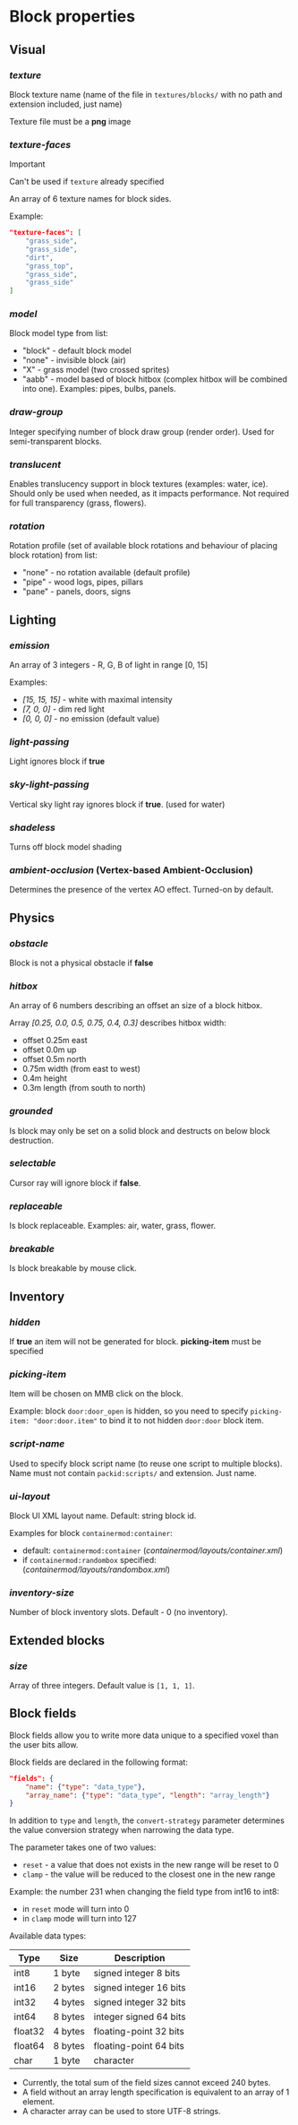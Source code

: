 # Block properties

## Visual

### *texture*

Block texture name (name of the file in `textures/blocks/` with no path and extension included, just name)

Texture file must be a **png** image

### *texture-faces*

> [!IMPORTANT]
> Can't be used if `texture` already specified

An array of 6 texture names for block sides.

Example:
```json
"texture-faces": [
    "grass_side",
    "grass_side",
    "dirt",
    "grass_top",
    "grass_side",
    "grass_side"
]
```

### *model*

Block model type from list:
- "block" - default block model
- "none" - invisible block (air)
- "X" - grass model (two crossed sprites)
- "aabb" - model based of block hitbox (complex hitbox will be combined into one). Examples: pipes, bulbs, panels.

### *draw-group*

Integer specifying number of block draw group (render order). Used for semi-transparent blocks.

### *translucent*

Enables translucency support in block textures (examples: water, ice).
Should only be used when needed, as it impacts performance.
Not required for full transparency (grass, flowers).

### *rotation*

Rotation profile (set of available block rotations and behaviour of placing block rotation) from list:

- "none" - no rotation available (default profile)
- "pipe" - wood logs, pipes, pillars
- "pane" - panels, doors, signs

## Lighting

### *emission*

An array of 3 integers - R, G, B of light in range \[0, 15\]

Examples:

- *\[15, 15, 15\]* - white with maximal intensity
- *\[7, 0, 0\]* - dim red light
- *\[0, 0, 0\]* - no emission (default value)

### *light-passing*

Light ignores block if **true**

### *sky-light-passing*

Vertical sky light ray ignores block if **true**. (used for water)

### *shadeless*

Turns off block model shading

### *ambient-occlusion* (Vertex-based Ambient-Occlusion)

Determines the presence of the vertex AO effect. Turned-on by default.

## Physics

### *obstacle*

Block is not a physical obstacle if **false**

### *hitbox*

An array of 6 numbers describing an offset an size of a block hitbox.

Array *\[0.25, 0.0, 0.5,  0.75, 0.4, 0.3\]* describes hitbox width:
- offset 0.25m east
- offset 0.0m up
- offset 0.5m north
- 0.75m width (from east to west)
- 0.4m height
- 0.3m length (from south to north)

### *grounded*

Is block may only be set on a solid block and destructs on below block destruction.

### *selectable*

Cursor ray will ignore block if **false**.

### *replaceable*

Is block replaceable. Examples: air, water, grass, flower.

### *breakable*

Is block breakable by mouse click.

## Inventory

### *hidden*

If **true** an item will not be generated for block. **picking-item** must be specified

### *picking-item*

Item will be chosen on MMB click on the block.

Example: block `door:door_open` is hidden, so you need to specify `picking-item: "door:door.item"` to bind it to not hidden `door:door` block item.

### *script-name*

Used to specify block script name (to reuse one script to multiple blocks). Name must not contain `packid:scripts/` and extension. Just name.

### *ui-layout*

Block UI XML layout name. Default: string block id.

Examples for block `containermod:container`:
- default: `containermod:container` (*containermod/layouts/container.xml*)
- if `containermod:randombox` specified: (*containermod/layouts/randombox.xml*)

### *inventory-size*

Number of block inventory slots. Default - 0 (no inventory).

## Extended blocks

### *size*

Array of three integers. Default value is `[1, 1, 1]`.

## Block fields

Block fields allow you to write more data unique to a specified voxel than the user bits allow.

Block fields are declared in the following format:

```json
"fields": {
    "name": {"type": "data_type"},
    "array_name": {"type": "data_type", "length": "array_length"}
}
```

In addition to `type` and `length`, the `convert-strategy` parameter determines the value conversion strategy when narrowing the data type.

The parameter takes one of two values:
- `reset` - a value that does not exists in the new range will be reset to 0
- `clamp` - the value will be reduced to the closest one in the new range

Example: the number 231 when changing the field type from int16 to int8:
- in `reset` mode will turn into 0
- in `clamp` mode will turn into 127

Available data types:

| Type    | Size      | Description            |
| ------- | --------- | ---------------------- |
| int8    | 1 byte    | signed integer 8 bits  |
| int16   | 2 bytes   | signed integer 16 bits |
| int32   | 4 bytes   | signed integer 32 bits |
| int64   | 8 bytes   | integer signed 64 bits |
| float32 | 4 bytes   | floating-point 32 bits |
| float64 | 8 bytes   | floating-point 64 bits |
| char    | 1 byte    | character              |

- Currently, the total sum of the field sizes cannot exceed 240 bytes.
- A field without an array length specification is equivalent to an array of 1 element.
- A character array can be used to store UTF-8 strings.
